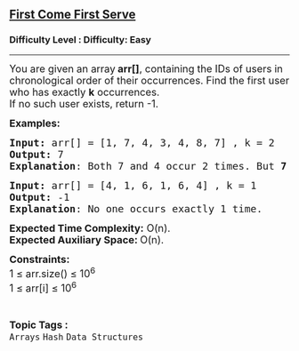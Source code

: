 <h2><a href="https://www.geeksforgeeks.org/problems/first-come-first-serve1328/1?page=7&category=Hash&sortBy=submissions">First Come First Serve</a></h2><h3>Difficulty Level : Difficulty: Easy</h3><hr><div class="problems_problem_content__Xm_eO"><p><span style="font-size: 18px;">You are given an array<strong> arr[]</strong>, containing the IDs of users in chronological order of their occurrences. Find the first user who has exactly <strong>k</strong> occurrences. <br></span><span style="font-size: 18px;">If no such user exists, return -1.</span></p>
<p><span style="font-size: 18px;"><strong>Examples:</strong></span></p>
<pre><span style="font-size: 18px;"><strong>Input: </strong>arr[] = [1, 7, 4, 3, 4, 8, 7] , k = 2
<strong>Output:</strong> 7
<strong>Explanation</strong>: Both 7 and 4 occur 2 times. But <strong>7</strong>&nbsp;is the first that occurs 2 times.  </span></pre>
<pre><span style="font-size: 18px;"><strong>Input:</strong> arr[] = [4, 1, 6, 1, 6, 4] , k = 1 
<strong>Output:</strong> -1 
<strong>Explanation</strong>: No one occurs exactly 1 time.</span>
</pre>
<p><span style="font-size: 18px;"><strong>Expected Time Complexity:</strong> O(n).<br><strong>Expected Auxiliary Space: </strong>O(n).</span></p>
<p><span style="font-size: 18px;"><strong>Constraints:</strong><br>1 ≤ arr.size() ≤ 10<sup>6</sup><br>1 ≤ arr[i] ≤ 10<sup>6</sup></span></p></div><br><p><span style=font-size:18px><strong>Topic Tags : </strong><br><code>Arrays</code>&nbsp;<code>Hash</code>&nbsp;<code>Data Structures</code>&nbsp;